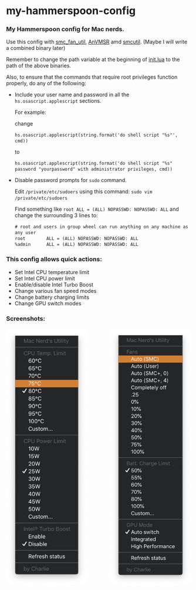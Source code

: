 # my-hammerspoon-config
 ### My Hammerspoon config for Mac nerds.  

Use this config with [smc_fan_util](https://github.com/charlie0129/smc_fan_util), [AnVMSR](https://www.insanelymac.com/forum/topic/341394-anvmsr-11-for-catalina-1015/) amd [smcutil](https://github.com/sicreative/BatteryStatusShow/blob/master/BatteryStatusShow/smcutil/Products/usr/local/bin/smcutil). (Maybe I will write a combined binary later) 

Remember to change the path variable at the beginning of [init.lua](https://github.com/charlie0129/my-hammerspoon-config/blob/master/init.lua) to the path of the above binaries.  

Also, to ensure that the commands that require root privileges function properly, do any of the following:   
- Include your user name and password in all the `hs.osascript.applescript` sections. 

  For example: 
  
  change 
  
  ```applescript
  hs.osascript.applescript(string.format('do shell script "%s"', cmd))
  ```
  to
  ```applescript
  hs.osascript.applescript(string.format('do shell script "%s" password "yourpassword" with administrator privileges, cmd))
  ```



- Disable password prompts for `sudo` command.

  Edit `/private/etc/sudoers` using this command: `sudo vim /private/etc/sudoers`

  Find something like `root ALL = (ALL) NOPASSWD: NOPASSWD: ALL` and change the surrounding 3 lines to:
  
  ```shell
  # root and users in group wheel can run anything on any machine as any user
  root        ALL = (ALL) NOPASSWD: NOPASSWD: ALL
  %admin      ALL = (ALL) NOPASSWD: NOPASSWD: ALL
  ```
  
  
### This config allows quick actions:  
- Set Intel CPU temperature limit
- Set Intel CPU power limit
- Enable/disable Intel Turbo Boost
- Change various fan speed modes
- Change battery charging limits
- Change GPU switch modes

### Screenshots:
<a herf="https://github.com/charlie0129/my-hammerspoon-config/blob/master/img/cpu.png">
  <img align="left" height=700 src="./img/cpu.png" />
</a>
<a herf="https://github.com/charlie0129/my-hammerspoon-config/blob/master/img/other.png">
  <img align="right" height=700 src="./img/other.png" />
</a>
<!--
![cpu](https://github.com/charlie0129/my-hammerspoon-config/blob/master/img/cpu.png)
![other](https://github.com/charlie0129/my-hammerspoon-config/blob/master/img/other.png)
-->
